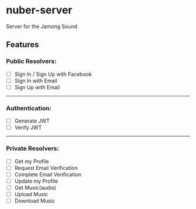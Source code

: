 # nuber-server

Server for the Jamong Sound

## Features

### Public Resolvers:

- [ ] Sign In / Sign Up with Facebook
- [ ] Sign In with Email
- [ ] Sign Up with Email

---

### Authentication:

- [ ] Generate JWT
- [ ] Verify JWT

---

### Private Resolvers:

- [ ] Get my Profile
- [ ] Request Email Verification
- [ ] Complete Email Verification
- [ ] Update my Profile
- [ ] Get Music(audio)
- [ ] Upload Music
- [ ] Download Music
